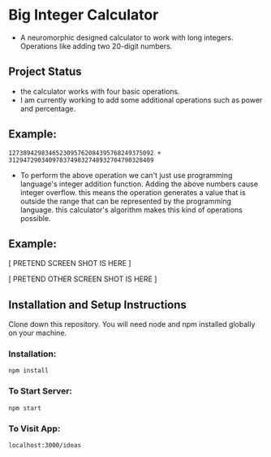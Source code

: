
# Big Integer Calculator
* A neuromorphic designed calculator to work with long integers. Operations like adding two 20-digit numbers.

  

## Project Status
* the calculator works with four basic operations. 
* I am currently working to add some additional operations such as power and percentage.

## Example:

    1273894298346523095762084395768249375092 + 3129472903409783749832748932704790328409
    
* To perform the above operation we can't just use programming language's integer addition function. Adding the above numbers cause integer overflow. this means the operation generates a value that is outside the range that can be represented by the programming language. this calculator's algorithm makes this kind of operations possible.

## Example:
[ PRETEND SCREEN SHOT IS HERE ]

[ PRETEND OTHER SCREEN SHOT IS HERE ]


## Installation and Setup Instructions
Clone down this repository. You will need node and npm installed globally on your machine.

### Installation:

    npm install

### To Start Server:

    npm start

### To Visit App:

    localhost:3000/ideas
